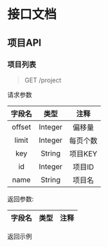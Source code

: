 # 接口文档

## 项目API

### 项目列表

> GET /project

请求参数

| 字段名 |  类型   |   注释   |
|:------:|:-------:|:--------:|
| offset | Integer |  偏移量  |
| limit  | Integer | 每页个数 |
|  key   | String  | 项目KEY  |
|   id   | Integer |  项目ID  |
|  name  | String  |  项目名  |

返回参数:

|         字段名          |  类型   |       注释       |
|:-----------------------:|:-------:|:----------------:|


返回示例
~~~json
~~~


